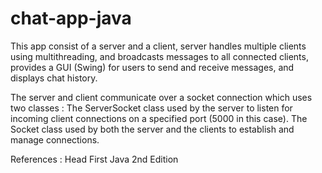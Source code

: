 # chat-app-java
This app consist of a server and a client,
server handles multiple clients using multithreading, 
and broadcasts messages to all connected clients, 
provides a GUI (Swing) for users to send and receive messages, and displays chat history.

The server and client communicate over a socket connection which uses two classes :
The ServerSocket class used by the server to listen for incoming client connections on a specified port (5000 in this case).
The Socket class used by both the server and the clients to establish and manage connections.

References : Head First Java 2nd Edition 
